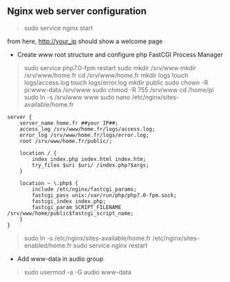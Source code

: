 ## Nginx web server configuration

>sudo service nginx start

from here, [http://your_ip](http://your_ip) should show a welcome page
- Create www root structure and configure php FastCGI Process Manager
> sudo service php7.0-fpm restart
> sudo mkdir /srv/www
> mkdir /srv/www/home.fr
> cd /srv/www/home.fr
>mkdir logs
>touch logs/access.log
>touch logs/error.log
> mkdir public
> sudo chown -R pi:www-data /srv/www
> sudo chmod -R 755 /srv/www
> cd /home/pi
> sudo ln -s  /srv/www www
> sudo nano /etc/nginx/sites-available/home.fr
````
server {
	server_name home.fr ##your IP##;
	access_log /srv/www/home.fr/logs/access.log;
	error_log /srv/www/home.fr/logs/error.log;
	root /srv/www/home.fr/public/;

	location / {
		index index.php index.html index.htm;
		try_files $uri $uri/ /index.php?$args;
	}

	location ~ \.php$ {
		include /etc/nginx/fastcgi_params;
		fastcgi_pass unix:/var/run/php/php7.0-fpm.sock;
		fastcgi_index index.php;
		fastcgi_param SCRIPT_FILENAME /srv/www/home/public$fastcgi_script_name;
	}
}
````

>sudo ln -s /etc/nginx/sites-available/home.fr /etc/nginx/sites-enabled/home.fr
>sudo service nginx restart
- Add www-data in audio group
>sudo usermod -a -G audio www-data


